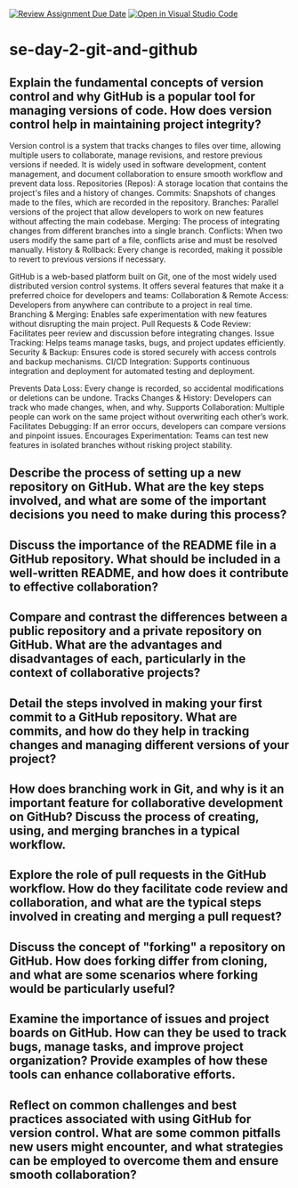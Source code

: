 [![Review Assignment Due Date](https://classroom.github.com/assets/deadline-readme-button-22041afd0340ce965d47ae6ef1cefeee28c7c493a6346c4f15d667ab976d596c.svg)](https://classroom.github.com/a/8wgCKhpZ)
[![Open in Visual Studio Code](https://classroom.github.com/assets/open-in-vscode-2e0aaae1b6195c2367325f4f02e2d04e9abb55f0b24a779b69b11b9e10269abc.svg)](https://classroom.github.com/online_ide?assignment_repo_id=18596706&assignment_repo_type=AssignmentRepo)
# se-day-2-git-and-github
## Explain the fundamental concepts of version control and why GitHub is a popular tool for managing versions of code. How does version control help in maintaining project integrity?
Version control is a system that tracks changes to files over time, allowing multiple users to collaborate, manage revisions, and restore previous versions if needed. It is widely used in software development, content management, and document collaboration to ensure smooth workflow and prevent data loss.
Repositories (Repos): A storage location that contains the project's files and a history of changes.
Commits: Snapshots of changes made to the files, which are recorded in the repository.
Branches: Parallel versions of the project that allow developers to work on new features without affecting the main codebase.
Merging: The process of integrating changes from different branches into a single branch.
Conflicts: When two users modify the same part of a file, conflicts arise and must be resolved manually.
History & Rollback: Every change is recorded, making it possible to revert to previous versions if necessary.

GitHub is a web-based platform built on Git, one of the most widely used distributed version control systems. It offers several features that make it a preferred choice for developers and teams:
Collaboration & Remote Access: Developers from anywhere can contribute to a project in real time.
Branching & Merging: Enables safe experimentation with new features without disrupting the main project.
 Pull Requests & Code Review: Facilitates peer review and discussion before integrating changes.
Issue Tracking: Helps teams manage tasks, bugs, and project updates efficiently.
Security & Backup: Ensures code is stored securely with access controls and backup mechanisms.
 CI/CD Integration: Supports continuous integration and deployment for automated testing and deployment.

Prevents Data Loss: Every change is recorded, so accidental modifications or deletions can be undone.
Tracks Changes & History: Developers can track who made changes, when, and why.
Supports Collaboration: Multiple people can work on the same project without overwriting each other’s work.
Facilitates Debugging: If an error occurs, developers can compare versions and pinpoint issues.
Encourages Experimentation: Teams can test new features in isolated branches without risking project stability.



## Describe the process of setting up a new repository on GitHub. What are the key steps involved, and what are some of the important decisions you need to make during this process?

## Discuss the importance of the README file in a GitHub repository. What should be included in a well-written README, and how does it contribute to effective collaboration?

## Compare and contrast the differences between a public repository and a private repository on GitHub. What are the advantages and disadvantages of each, particularly in the context of collaborative projects?

## Detail the steps involved in making your first commit to a GitHub repository. What are commits, and how do they help in tracking changes and managing different versions of your project?

## How does branching work in Git, and why is it an important feature for collaborative development on GitHub? Discuss the process of creating, using, and merging branches in a typical workflow.

## Explore the role of pull requests in the GitHub workflow. How do they facilitate code review and collaboration, and what are the typical steps involved in creating and merging a pull request?

## Discuss the concept of "forking" a repository on GitHub. How does forking differ from cloning, and what are some scenarios where forking would be particularly useful?

## Examine the importance of issues and project boards on GitHub. How can they be used to track bugs, manage tasks, and improve project organization? Provide examples of how these tools can enhance collaborative efforts.

## Reflect on common challenges and best practices associated with using GitHub for version control. What are some common pitfalls new users might encounter, and what strategies can be employed to overcome them and ensure smooth collaboration?
